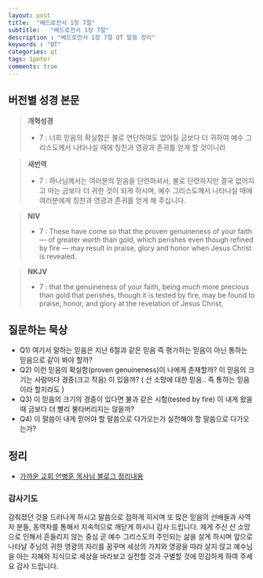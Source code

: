 ```yaml
---
layout: post
title:  "베드로전서 1장 7절"
subtitle:   "베드로전서 1장 7절"
description : "베드로전서 1장 7절 QT 말씀 정리"
keywords : "QT"
categories: qt
tags: 1peter
comments: true
---
```


## 버전별 성경 본문

> **개혁성경**
>* 7 : 너희 믿음의 확실함은 불로 연단하여도 없어질 금보다 더 귀하여 예수 그리스도께서 나타나실 때에 칭찬과 영광과 존귀를 얻게 할 것이니라

> **새번역**
>* 7 : 하나님께서는 여러분의 믿음을 단련하셔서, 불로 단련하지만 결국 없어지고 마는 금보다 더 귀한 것이 되게 하시며, 예수 그리스도께서 나타나실 때에 여러분에게 칭찬과 영광과 존귀를 얻게 해 주십니다.

> **NIV**
>* 7 : These have come so that the proven genuineness of your faith — of greater worth than gold, which perishes even though refined by fire — may result in praise, glory and honor when Jesus Christ is revealed.

> **NKJV**
>* 7 : that the genuineness of your faith, being much more precious than gold that perishes, though it is tested by fire, may be found to praise, honor, and glory at the revelation of Jesus Christ, 

## 질문하는 묵상

* Q1) 여기서 말하는 믿음은 지난 6절과 같은 믿음 즉 평가하는 믿음이 아닌 통하는 믿음으로 같이 봐야 할까?
* Q2) 이런 믿음의 확실함(proven genuineness)이 나에게 존재할까? 이 믿음의 크기는 사람마다 경중(크고 작음) 이 있을까? ( 산 소망에 대한 믿음.. 즉 통하는 믿음이라 할지라도 )
* Q3) 이 믿음의 크기의 경중이 있다면 불과 같은 시험(tested by fire) 이 내게 왔을때 금보다 더 빨리 불타버리지는 않을까?
* Q4) 이 말씀이 내게 믿어야 할 말씀으로 다가오는가 실천해야 할 말씀으로 다가오는가?

## 정리
* [가까운 교회 안병훈 목사님 블로그 정리내용](https://blog.naver.com/abh7780/221416909935)

### 감사기도
감춰졌던 것을 드러나게 하시고 말씀으로 접하게 히시며 또 많은 믿음의 선배들과 사역자 분들, 동역자를 통해서 지속적으로 깨닫게 하시니 감사 드립니다.
제게 주신 산 소망으로 인해서 흔들리지 않는 중심 곧 예수 그리스도의 주인되는 삶을 살게 하시며 앞으로 나타날 주님의 귀한 영광의 자리를 꿈꾸며
세상의 가치와 영광을 따라 살지 않고 예수님을 아는 지혜와 지식으로 세상을 바라보고 실천할 것과 구별할 것에 민감하게 하여 주세요
감사 드립니다.